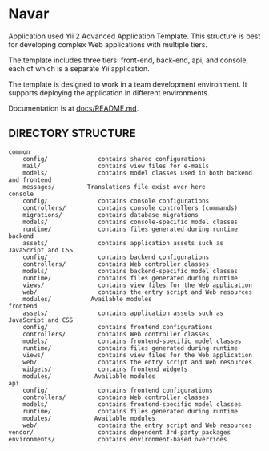 Navar
===============================

Application used Yii 2 Advanced Application Template. This structure is best for
developing complex Web applications with multiple tiers.

The template includes three tiers: front-end, back-end, api, and console, each of which
is a separate Yii application.

The template is designed to work in a team development environment. It supports
deploying the application in different environments.

Documentation is at [docs/README.md](docs/README.md).

DIRECTORY STRUCTURE
-------------------

```
common
    config/              contains shared configurations
    mail/                contains view files for e-mails
    models/              contains model classes used in both backend and frontend
    messages/         Translations file exist over here
console
    config/              contains console configurations
    controllers/         contains console controllers (commands)
    migrations/          contains database migrations
    models/              contains console-specific model classes
    runtime/             contains files generated during runtime
backend
    assets/              contains application assets such as JavaScript and CSS
    config/              contains backend configurations
    controllers/         contains Web controller classes
    models/              contains backend-specific model classes
    runtime/             contains files generated during runtime
    views/               contains view files for the Web application
    web/                 contains the entry script and Web resources
    modules/           Available modules
frontend
    assets/              contains application assets such as JavaScript and CSS
    config/              contains frontend configurations
    controllers/         contains Web controller classes
    models/              contains frontend-specific model classes
    runtime/             contains files generated during runtime
    views/               contains view files for the Web application
    web/                 contains the entry script and Web resources
    widgets/             contains frontend widgets
    modules/            Available modules
api
    config/              contains frontend configurations
    controllers/         contains Web controller classes
    models/              contains frontend-specific model classes
    runtime/             contains files generated during runtime
    modules/            Available modules
    web/                 contains the entry script and Web resources
vendor/                  contains dependent 3rd-party packages
environments/            contains environment-based overrides
```
